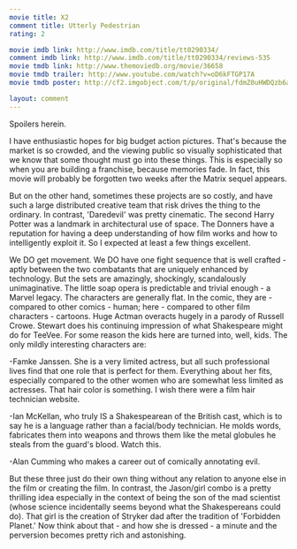 ```yaml
---
movie title: X2
comment title: Utterly Pedestrian
rating: 2

movie imdb link: http://www.imdb.com/title/tt0290334/
comment imdb link: http://www.imdb.com/title/tt0290334/reviews-535
movie tmdb link: http://www.themoviedb.org/movie/36658
movie tmdb trailer: http://www.youtube.com/watch?v=oD6kFTGP17A
movie tmdb poster: http://cf2.imgobject.com/t/p/original/fdmZ0uHWDQzb6atNTaOQdfdQd9X.jpg

layout: comment
---
```


Spoilers herein.

I have enthusiastic hopes for big budget action pictures. That's because the market is so crowded, and the viewing public so visually sophisticated that we know that some thought must go into these things. This is especially so when you are building a franchise, because memories fade. In fact, this movie will probably be forgotten two weeks after the Matrix sequel appears.

But on the other hand, sometimes these projects are so costly, and have such a large distributed creative team that risk drives the thing to the ordinary. In contrast, 'Daredevil' was pretty cinematic. The second Harry Potter was a landmark in architectural use of space. The Donners have a reputation for having a deep understanding of how film works and how to intelligently exploit it. So I expected at least a few things excellent.

We DO get movement. We DO have one fight sequence that is well crafted - aptly between the two combatants that are uniquely enhanced by technology. But the sets are amazingly, shockingly, scandalously unimaginative. The little soap opera is predictable and trivial enough - a Marvel legacy. The characters are generally flat. In the comic, they are - compared to other comics - human; here - compared to other film characters - cartoons. Huge Actman overacts hugely in a parody of Russell Crowe. Stewart does his continuing impression of what Shakespeare might do for TeeVee. For some reason the kids here are turned into, well, kids. The only mildly interesting characters are:

-Famke Janssen. She is a very limited actress, but all such professional lives find that one role that is perfect for them. Everything about her fits, especially compared to the other women who are somewhat less limited as actresses. That hair color is something. I wish there were a film hair technician website.

-Ian McKellan, who truly IS a Shakespearean of the British cast, which is to say he is a language rather than a facial/body technician. He molds words, fabricates them into weapons and throws them like the metal globules he steals from the guard's blood. Watch this.

-Alan Cumming who makes a career out of comically annotating evil.

But these three just do their own thing without any relation to anyone else in the film or creating the film. In contrast, the Jason/girl combo is a pretty thrilling idea especially in the context of being the son of the mad scientist (whose science incidentally seems beyond what the Shakespereans could do). That girl is the creation of Stryker dad after the tradition of 'Forbidden Planet.' Now think about that - and how she is dressed - a minute and the perversion becomes pretty rich and astonishing.